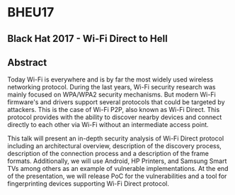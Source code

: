# BHEU17

## Black Hat 2017 - Wi-Fi Direct to Hell

## Abstract

Today Wi-Fi is everywhere and is by far the most widely used wireless networking protocol. During the last years, Wi-Fi security research was mainly focused on WPA/WPA2 security mechanisms. But modern Wi-Fi firmware's and drivers support several protocols that could be targeted by attackers. This is the case of Wi-Fi P2P, also known as Wi-Fi Direct. This protocol provides with the ability to discover nearby devices and connect directly to each other via Wi-Fi without an intermediate access point.

This talk will present an in-depth security analysis of Wi-Fi Direct protocol including an architectural overview, description of the discovery process, description of the connection process and a description of the frame formats. Additionally, we will use Android, HP Printers, and Samsung Smart TVs among others as an example of vulnerable implementations. At the end of the presentation, we will release PoC for the vulnerabilities and a tool for fingerprinting devices supporting Wi-Fi Direct protocol.
